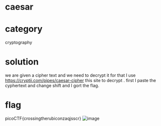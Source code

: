 # caesar

# category
cryptography
# solution 
we are given a cipher text and we need to decrypt it for that I use https://cryptii.com/pipes/caesar-cipher this site to decrypt .
first I paste the cyphertext and change shift and I gort the flag.
# flag
picoCTF{crossingtherubiconzaqjsscr}
![image](https://user-images.githubusercontent.com/92683901/178091719-67287d66-fc5a-4132-b8db-12f8fdfd6ace.png)
